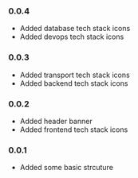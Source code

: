 ### 0.0.4
- Added database tech stack icons
- Added devops tech stack icons

### 0.0.3
- Added transport tech stack icons
- Added backend tech stack icons

### 0.0.2
- Added header banner
- Added frontend tech stack icons

### 0.0.1
- Added some basic strcuture